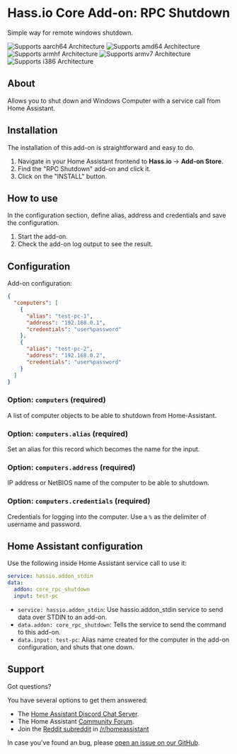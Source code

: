 # Hass.io Core Add-on: RPC Shutdown

Simple way for remote windows shutdown.

![Supports aarch64 Architecture][aarch64-shield] ![Supports amd64 Architecture][amd64-shield] ![Supports armhf Architecture][armhf-shield] ![Supports armv7 Architecture][armv7-shield] ![Supports i386 Architecture][i386-shield]

## About

Allows you to shut down and Windows Computer with a service call from Home Assistant.

## Installation

The installation of this add-on is straightforward and easy to do.

1. Navigate in your Home Assistant frontend to **Hass.io** -> **Add-on Store**.
2. Find the "RPC Shutdown" add-on and click it.
3. Click on the "INSTALL" button.

## How to use

In the configuration section, define alias, address and credentials and save the configuration.

1. Start the add-on.
2. Check the add-on log output to see the result.

## Configuration

Add-on configuration:

```json
{
  "computers": [
    {
      "alias": "test-pc-1",
      "address": "192.168.0.1",
      "credentials": "user%password"
    },
    {
      "alias": "test-pc-2",
      "address": "192.168.0.2",
      "credentials": "user%password"
    }
  ]
}
```

### Option: `computers` (required)

A list of computer objects to be able to shutdown from Home-Assistant.

### Option: `computers.alias` (required)

Set an alias for this record which becomes the name for the input.

### Option: `computers.address` (required)

IP address or NetBIOS name of the computer to be able to shutdown.

### Option:  `computers.credentials` (required)

Credentials for logging into the computer.
Use a `%` as the delimiter of username and password.

## Home Assistant configuration

Use the following inside Home Assistant service call to use it:

```yaml
service: hassio.addon_stdin 
data:
  addon: core_rpc_shutdown 
  input: test-pc
```

- `service: hassio.addon_stdin`:
  Use hassio.addon_stdin service to send data over STDIN to an add-on.
- `data.addon: core_rpc_shutdown`:
  Tells the service to send the command to this add-on.
- `data.input: test-pc`:
   Alias name created for the computer in the add-on configuration, and shuts that one down.
 
## Support

Got questions?

You have several options to get them answered:

- The [Home Assistant Discord Chat Server][discord].
- The Home Assistant [Community Forum][forum].
- Join the [Reddit subreddit][reddit] in [/r/homeassistant][reddit]

In case you've found an bug, please [open an issue on our GitHub][issue].

[aarch64-shield]: https://img.shields.io/badge/aarch64-yes-green.svg
[amd64-shield]: https://img.shields.io/badge/amd64-yes-green.svg
[armhf-shield]: https://img.shields.io/badge/armhf-yes-green.svg
[armv7-shield]: https://img.shields.io/badge/armv7-yes-green.svg
[discord]: https://discord.gg/c5DvZ4e
[forum]: https://community.home-assistant.io
[i386-shield]: https://img.shields.io/badge/i386-yes-green.svg
[issue]: https://github.com/home-assistant/hassio-addons/issues
[reddit]: https://reddit.com/r/homeassistant
[repository]: https://github.com/hassio-addons/repository
